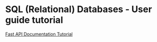 # SQL (Relational) Databases - User guide tutorial 
[Fast API Documentation Tutorial](https://fastapi.tiangolo.com/tutorial/)
